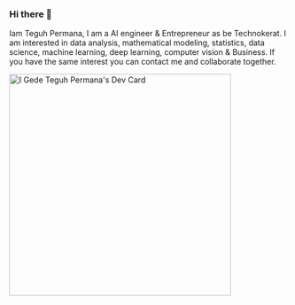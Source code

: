 ### Hi there 👋
Iam Teguh Permana, I am a  AI engineer & Entrepreneur as be Technokerat. I am interested in data analysis, mathematical modeling, statistics, data science, machine learning, deep learning, computer vision & Business. If you have the same interest you can contact me and collaborate together.


<a href="https://app.daily.dev/teguhpermana666"><img src="https://api.daily.dev/devcards/60f48d7f835d441ebd2b10a4af404d08.png?r=sn7" width="400" alt="I Gede Teguh Permana's Dev Card"/></a>
